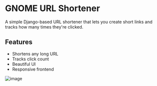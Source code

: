 # GNOME URL Shortener

A simple Django-based URL shortener that lets you create short links and tracks how many times they're clicked.

## Features

- Shortens any long URL
- Tracks click count
- Beautiful UI
- Responsive frontend


![image](https://github.com/user-attachments/assets/e5da54e2-1016-49a3-9567-7b3d79112c4e)
